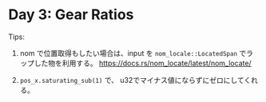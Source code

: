 Day 3: Gear Ratios
=============================

Tips:

1. nom で位置取得もしたい場合は、input を `nom_locale::LocatedSpan` でラップした物を利用する。
   https://docs.rs/nom_locate/latest/nom_locate/

2. `pos_x.saturating_sub(1)` で、 u32でマイナス値にならずにゼロにしてくれる。
    

